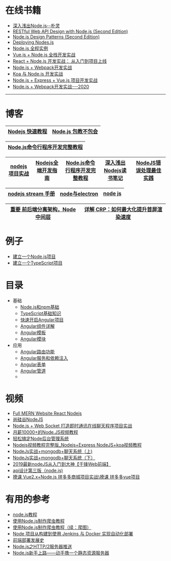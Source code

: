 

# 在线书籍
* [深入浅出Node.js--朴灵](https://weread.qq.com/web/reader/d1b32290718ff65fd1befcc)
* [RESTful Web API Design with Node.js (Second Edition)](https://weread.qq.com/web/reader/e18328807230082ee18b465)
* [Node.js Design Patterns (Second Edition)](https://weread.qq.com/web/reader/85c323d07230078385c04a5)
* [Deploying Nodes.js](https://weread.qq.com/web/reader/7e232b1072300cf17e20628)
* [Node.js 全程实例](https://weread.qq.com/web/reader/d45320c071a4952bd4500a5)
* [Vue.js + Node.js 全栈开发实战](https://weread.qq.com/web/reader/16932930723279061699c7e)
* [React + Node.js 开发实战： 从入门到项目上线](https://weread.qq.com/web/reader/29b322f07224e31b29b76fc)
* [Node.js + Webpack开发实战](https://weread.qq.com/web/reader/7fd32de0723278b37fd69c3)
* [Koa 与 Node.js 开发实战](https://weread.qq.com/web/reader/b68323207184869ab687b03)
* [Node.js + Express + Vue.js 项目开发实战](https://weread.qq.com/web/reader/6af326a071de88a96aff6ad)
* [Node.js + Webpack开发实战---2020](https://weread.qq.com/web/reader/7fd32de0723278b37fd69c3)
---

# 博客

[Nodejs 快速教程](https://www.yht7.com/nodejs/nodejs-tutorial.html)|[Node.js 包教不包会](https://www.kancloud.cn/kancloud/node-lessons)|
---|---|

[Node.js命令行程序开发完整教程](https://www.kancloud.cn/outsider/clitool)|
---|

[nodejs项目实战](https://www.kancloud.cn/winter1981/weixinshake/595810)|[Nodejs全端开发指南](https://www.kancloud.cn/zengqs1976/thinkjs-uniapp-framework/1834675)|[Node.js命令行程序开发完整教程](https://www.kancloud.cn/outsider/clitool/313173)|[深入浅出Nodejs读书笔记](https://www.kancloud.cn/thinkphp/nodejs-note/43575)|[NodeJS错误处理最佳实践](https://www.kancloud.cn/thinkphp/nodejs-errorhandling/39145)|
---|---|---|---|---|

[nodejs stream 手册](https://www.kancloud.cn/kancloud/stream-handbook/81769)|[node与electron](https://www.kancloud.cn/chandler/nodejs/1172691)|[node js](https://www.kancloud.cn/pimingzhao/node_js/1523594)|
---|---|---|

[重要 前后端分离架构，Node 中间层](https://www.crs811.com/archives/1542)|[详解 CRP：如何最大化提升首屏渲染速度](https://juejin.im/post/5c33794bf265da6158775100)|
---|---|

# 例子
* [建立一个Node.js项目](https://weread.qq.com/web/reader/7f332f2072462dd67f32c8ck8e232ec02198e296a067180)
* [建立一个TypeScript项目](https://weread.qq.com/web/reader/7f332f2072462dd67f32c8ck341323f021e34173cb3824c)


# 目录

* 基础
  * [ Node.js和npm基础](https://weread.qq.com/web/reader/7f332f2072462dd67f32c8ck98f3284021498f137082c2e) 
  * [TypeScript基础知识](https://weread.qq.com/web/reader/7f332f2072462dd67f32c8ck33e3289021c33e75ff09694)
  * [快速开启Angular项目](https://weread.qq.com/web/reader/7f332f2072462dd67f32c8cka1d32a6022aa1d0c6e83eb4)
  * [Angular组件详解](https://weread.qq.com/web/reader/7f332f2072462dd67f32c8ckc0c320a0232c0c7c76d365a)
  * [Angular模板](https://weread.qq.com/web/reader/7f332f2072462dd67f32c8ck09332a2023b093f65e0888c)
  * [Angular模块](https://weread.qq.com/web/reader/7f332f2072462dd67f32c8ck7cb321502467cbbc409e62d)
* 应用
  * [Angular路由功能](https://weread.qq.com/web/reader/7f332f2072462dd67f32c8ck28d32de024d28dd2c795c7f) 
  * [Angular服务和依赖注入](https://weread.qq.com/web/reader/7f332f2072462dd67f32c8ck93d32d9025693db85ed9e60)
  * [ Angular表单](https://weread.qq.com/web/reader/7f332f2072462dd67f32c8ckc9e32940268c9e1074f5bc6)
  * [Angular管道](https://weread.qq.com/web/reader/7f332f2072462dd67f32c8ck76d325c028076dc611d6d8c)
  * []()
# 视频

* [Full MERN Website React Nodejs ](https://www.youtube.com/watch?v=4ELH8CT4J0A)
* [尚硅谷NodeJS](https://www.bilibili.com/video/av60702895?from=search&seid=15291502401325606341)
* [Node.js + Web Socket 打造即时通讯在线聊天程序项目实战](https://www.bilibili.com/video/av71240977?from=search&seid=15674378511028862001)
* [月薪10000+的Node.JS视频教程](https://www.bilibili.com/video/av53671663/?spm_id_from=333.788.videocard.3)
* [轻松搞定Node后台管理系统](https://www.bilibili.com/video/av54440690/?spm_id_from=333.788.videocard.0)
* [Nodejs视频教程完整版_Nodejs+Express NodeJS+koa视频教程](https://www.bilibili.com/video/av38925557/?spm_id_from=333.788.videocard.1)
* [NodeJs实战+mongodb+聊天系统（上)](https://www.bilibili.com/video/av51445384/?spm_id_from=333.788.videocard.1)
* [NodeJs实战+mongodb+聊天系统（下）](https://www.bilibili.com/video/av51459555/?spm_id_from=333.788.videocard.1)
* [2019最新nodeJS从入门到大神【千锋Web前端】](https://www.bilibili.com/video/av53978941?from=search&seid=16033522356009238537)
* [api设计第三版（node.js)](https://www.bilibili.com/video/av74605570?from=search&seid=5739552451698653385)
* [撩课 Vue2.x+Node.js 拼多多商城项目实战\撩课 拼多多vue项目](https://www.bilibili.com/video/av78207763?from=search&seid=62145169076968126)

# 有用的参考
* [node.js教程](https://www.shuzhiduo.com/search/NodeJS/)
* [使用Node.js制作爬虫教程](http://blog.didispace.com/nodejspachong/)
* [使用Node.js制作爬虫教程（续：爬图）](http://blog.didispace.com/nodejspachong2/)
* [Node 项目从构建到使用 Jenkins 与 Docker 实现自动化部署](http://dockone.io/article/9507)
* [前端部署发展史](http://dockone.io/article/9406)
* [Node.js之HTTP/2服务器推送](https://kiwenlau.com/2018/03/27/nodejs-and-http/)
* [Node.js新手上路——动手撸一个静态资源服务器](https://developer.51cto.com/art/201903/593401.htm)
